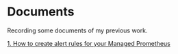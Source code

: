 # Documents
Recording some documents of my previous work.

[1. How to create alert rules for your Managed Prometheus](./AKS-maintaince/Create-alert-rules.md)
